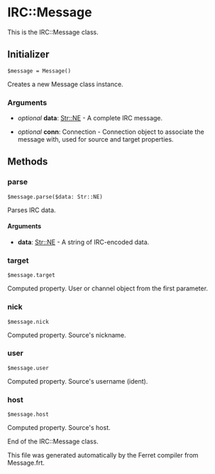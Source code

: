 # IRC::Message

This is the IRC::Message class.




## Initializer

```
$message = Message()
```

Creates a new Message class instance.


### Arguments

* *optional* __data__: [Str::NE](/doc/std/String.md) - A complete IRC message.

* *optional* __conn__: Connection - Connection object to associate the message with,
used for source and target properties.

## Methods

### parse

```
$message.parse($data: Str::NE)
```

Parses IRC data.


#### Arguments

* __data__: [Str::NE](/doc/std/String.md) - A string of IRC-encoded data.



### target

```
$message.target
```

Computed property. User or channel object from the first parameter.



### nick

```
$message.nick
```

Computed property. Source's nickname.



### user

```
$message.user
```

Computed property. Source's username (ident).



### host

```
$message.host
```

Computed property. Source's host.





End of the IRC::Message class.

This file was generated automatically by the Ferret compiler from
Message.frt.